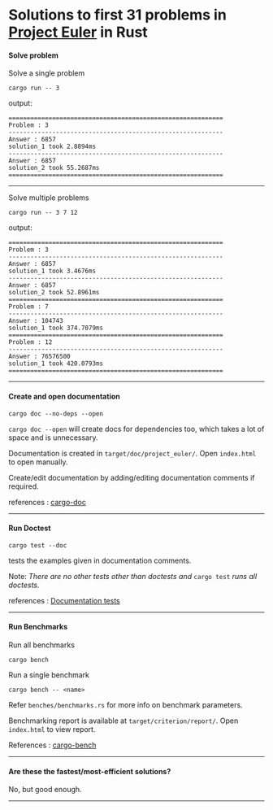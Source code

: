 # Solutions to first 31 problems in [Project Euler](https://projecteuler.net/archives) in Rust

#### Solve problem

Solve a single problem

```
cargo run -- 3
```

output:

```
===========================================================
Problem : 3
-----------------------------------------------------------
Answer : 6857
solution_1 took 2.8894ms
-----------------------------------------------------------
Answer : 6857
solution_2 took 55.2687ms
===========================================================
```

---

Solve multiple problems

```
cargo run -- 3 7 12
```

output:

```
===========================================================
Problem : 3
-----------------------------------------------------------
Answer : 6857
solution_1 took 3.4676ms
-----------------------------------------------------------
Answer : 6857
solution_2 took 52.8961ms
===========================================================
Problem : 7
-----------------------------------------------------------
Answer : 104743
solution_1 took 374.7079ms
===========================================================
Problem : 12
-----------------------------------------------------------
Answer : 76576500
solution_1 took 420.0793ms
===========================================================
```

---

#### Create and open documentation

```
cargo doc --no-deps --open
```

`cargo doc --open` will create docs for dependencies too, which takes a lot of space and is unnecessary.

Documentation is created in `target/doc/project_euler/`. Open `index.html` to open manually.

Create/edit documentation by adding/editing documentation comments if required.

references : [cargo-doc](https://doc.rust-lang.org/cargo/commands/cargo-doc.html)

---

#### Run Doctest

```
cargo test --doc
```

tests the examples given in documentation comments.

Note: _There are no other tests other than doctests and_ `cargo test` _runs all doctests._

references : [Documentation tests](https://doc.rust-lang.org/rustdoc/write-documentation/documentation-tests.html)

---

#### Run Benchmarks

Run all benchmarks

```
cargo bench
```

Run a single benchmark
```
cargo bench -- <name>
```

Refer `benches/benchmarks.rs` for more info on benchmark parameters.

Benchmarking report is available at `target/criterion/report/`. Open `index.html` to view report.

References : [cargo-bench](https://doc.rust-lang.org/cargo/commands/cargo-bench.html)

---

#### Are these the fastest/most-efficient solutions?

No, but good enough.

---
